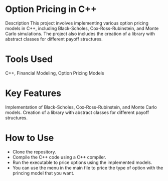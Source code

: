 # Option Pricing in C++
Description
This project involves implementing various option pricing models in C++, including Black-Scholes, Cox-Ross-Rubinstein, and Monte Carlo simulations. The project also includes the creation of a library with abstract classes for different payoff structures.

# Tools Used
C++, Financial Modeling, Option Pricing Models

# Key Features
Implementation of Black-Scholes, Cox-Ross-Rubinstein, and Monte Carlo models. Creation of a library with abstract classes for different payoff structures.

# How to Use
- Clone the repository.
- Compile the C++ code using a C++ compiler.
- Run the executable to price options using the implemented models.
- You can use the menu in the main file to price the type of option with the princing model that you want.


